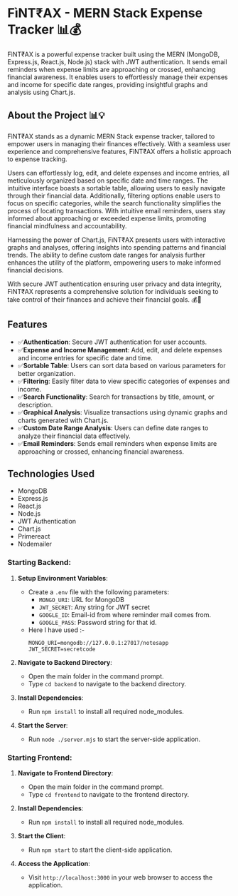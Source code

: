 # FìNT₹AX - MERN Stack Expense Tracker 📊💰

FìNT₹AX is a powerful expense tracker built using the MERN (MongoDB, Express.js, React.js, Node.js) stack with JWT authentication. It sends email reminders when expense limits are approaching or crossed, enhancing financial awareness. It enables users to effortlessly manage their expenses and income for specific date ranges, providing insightful graphs and analysis using Chart.js.

## About the Project 📊💡

FìNT₹AX stands as a dynamic MERN Stack expense tracker, tailored to empower users in managing their finances effectively. With a seamless user experience and comprehensive features, FìNT₹AX offers a holistic approach to expense tracking.

Users can effortlessly log, edit, and delete expenses and income entries, all meticulously organized based on specific date and time ranges. The intuitive interface boasts a sortable table, allowing users to easily navigate through their financial data. Additionally, filtering options enable users to focus on specific categories, while the search functionality simplifies the process of locating transactions. With intuitive email reminders, users stay informed about approaching or exceeded expense limits, promoting financial mindfulness and accountability.

Harnessing the power of Chart.js, FìNT₹AX presents users with interactive graphs and analyses, offering insights into spending patterns and financial trends. The ability to define custom date ranges for analysis further enhances the utility of the platform, empowering users to make informed financial decisions.

With secure JWT authentication ensuring user privacy and data integrity, FìNT₹AX represents a comprehensive solution for individuals seeking to take control of their finances and achieve their financial goals. 💰🚀

## Features
- ✅**Authentication**: Secure JWT authentication for user accounts.
- ✅**Expense and Income Management**: Add, edit, and delete expenses and income entries for specific date and time.
- ✅**Sortable Table**: Users can sort data based on various parameters for better organization.
- ✅**Filtering**: Easily filter data to view specific categories of expenses and income.
- ✅**Search Functionality**: Search for transactions by title, amount, or description.
- ✅**Graphical Analysis**: Visualize transactions using dynamic graphs and charts generated with Chart.js.
- ✅**Custom Date Range Analysis**: Users can define date ranges to analyze their financial data effectively.
- ✅**Email Reminders**: Sends email reminders when expense limits are approaching or crossed, enhancing financial awareness.

## Technologies Used
- MongoDB
- Express.js
- React.js
- Node.js
- JWT Authentication
- Chart.js
- Primereact 
- Nodemailer

### Starting Backend:

1. **Setup Environment Variables**:
   - Create a `.env` file with the following parameters:
     - `MONGO_URI`: URL for MongoDB
     - `JWT_SECRET`: Any string for JWT secret
     - `GOOGLE_ID`: Email-id from where reminder mail comes from.
     - `GOOGLE_PASS`: Password string for that id.
    - Here I have used :-
        ```
        MONGO_URI=mongodb://127.0.0.1:27017/notesapp
        JWT_SECRET=secretcode
        ```
2. **Navigate to Backend Directory**:
   - Open the main folder in the command prompt.
   - Type `cd backend` to navigate to the backend directory.

3. **Install Dependencies**:
   - Run `npm install` to install all required node_modules.

4. **Start the Server**:
   - Run `node ./server.mjs` to start the server-side application.

### Starting Frontend:

1. **Navigate to Frontend Directory**:
   - Open the main folder in the command prompt.
   - Type `cd frontend` to navigate to the frontend directory.

2. **Install Dependencies**:
   - Run `npm install` to install all required node_modules.

3. **Start the Client**:
   - Run `npm start` to start the client-side application.

4. **Access the Application**:
   - Visit `http://localhost:3000` in your web browser to access the application.
